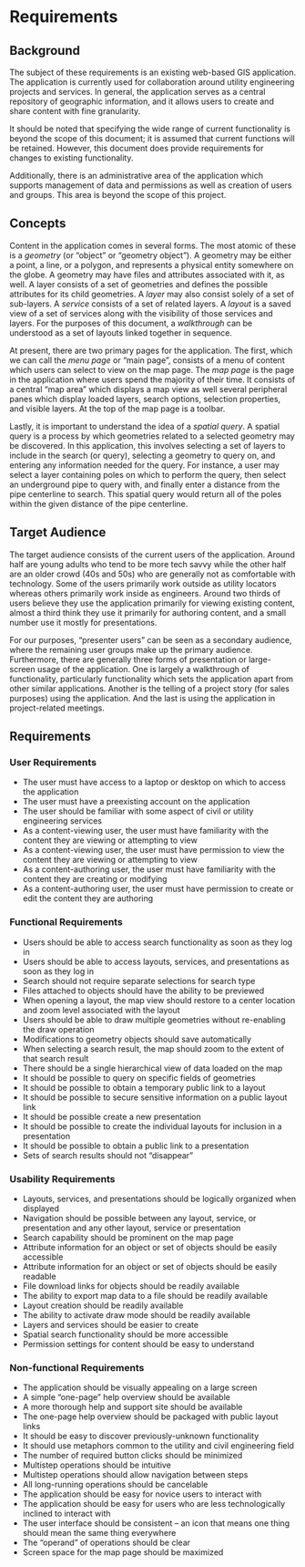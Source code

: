 # Requirements

## Background

The subject of these requirements is an existing web-based GIS application. The application is currently used for collaboration around utility engineering projects and services. In general, the application serves as a central repository of geographic information, and it allows users to create and share content with fine granularity.

It should be noted that specifying the wide range of current functionality is beyond the scope of this document; it is assumed that current functions will be retained. However, this document does provide requirements for changes to existing functionality.

Additionally, there is an administrative area of the application which supports management of data and permissions as well as creation of users and groups. This area is beyond the scope of this project.

## Concepts

Content in the application comes in several forms. The most atomic of these is a _geometry_ (or “object” or “geometry object”). A geometry may be either a point, a line, or a polygon, and represents a physical entity somewhere on the globe. A geometry may have files and attributes associated with it, as well. A layer consists of a set of geometries and defines the possible attributes for its child geometries. A _layer_ may also consist solely of a set of sub-layers. A _service_ consists of a set of related layers. A _layout_ is a saved view of a set of services along with the visibility of those services and layers. For the purposes of this document, a _walkthrough_ can be understood as a set of layouts linked together in sequence.

At present, there are two primary pages for the application. The first, which we can call the _menu page_ or “main page”, consists of a menu of content which users can select to view on the map page. The _map page_ is the page in the application where users spend the majority of their time. It consists of a central “map area” which displays a map view as well several peripheral panes which display loaded layers, search options, selection properties, and visible layers. At the top of the map page is a toolbar.

Lastly, it is important to understand the idea of a _spatial query_. A spatial query is a process by which geometries related to a selected geometry may be discovered. In this application, this involves selecting a set of layers to include in the search (or query), selecting a geometry to query on, and entering any information needed for the query. For instance, a user may select a layer containing poles on which to perform the query, then select an underground pipe to query with, and finally enter a distance from the pipe centerline to search. This spatial query would return all of the poles within the given distance of the pipe centerline.

## Target Audience

The target audience consists of the current users of the application. Around half are young adults who tend to be more tech savvy while the other half are an older crowd (40s and 50s) who are generally not as comfortable with technology. Some of the users primarily work outside as utility locators whereas others primarily work inside as engineers. Around two thirds of users believe they use the application primarily for viewing existing content, almost a third think they use it primarily for authoring content, and a small number use it mostly for presentations.

For our purposes, “presenter users” can be seen as a secondary audience, where the remaining user groups make up the primary audience. Furthermore, there are generally three forms of presentation or large-screen usage of the application. One is largely a walkthrough of functionality, particularly functionality which sets the application apart from other similar applications. Another is the telling of a project story (for sales purposes) using the application. And the last is using the application in project-related meetings.

## Requirements

### User Requirements
- The user must have access to a laptop or desktop on which to access the application
- The user must have a preexisting account on the application
- The user should be familiar with some aspect of civil or utility engineering services
- As a content-viewing user, the user must have familiarity with the content they are viewing or attempting to view
- As a content-viewing user, the user must have permission to view the content they are viewing or attempting to view
- As a content-authoring user, the user must have familiarity with the content they are creating or modifying
- As a content-authoring user, the user must have permission to create or edit the content they are authoring

### Functional Requirements
- Users should be able to access search functionality as soon as they log in
- Users should be able to access layouts, services, and presentations as soon as they log in
- Search should not require separate selections for search type
- Files attached to objects should have the ability to be previewed
- When opening a layout, the map view should restore to a center location and zoom level associated with the layout
- Users should be able to draw multiple geometries without re-enabling the draw operation
- Modifications to geometry objects should save automatically
- When selecting a search result, the map should zoom to the extent of that search result
- There should be a single hierarchical view of data loaded on the map
- It should be possible to query on specific fields of geometries
- It should be possible to obtain a temporary public link to a layout
- It should be possible to secure sensitive information on a public layout link
- It should be possible create a new presentation
- It should be possible to create the individual layouts for inclusion in a presentation
- It should be possible to obtain a public link to a presentation
- Sets of search results should not “disappear”

### Usability Requirements

- Layouts, services, and presentations should be logically organized when displayed
- Navigation should be possible between any layout, service, or presentation and any other layout, service or presentation
- Search capability should be prominent on the map page
- Attribute information for an object or set of objects should be easily accessible
- Attribute information for an object or set of objects should be easily readable
- File download links for objects should be readily available
- The ability to export map data to a file should be readily available
- Layout creation should be readily available
- The ability to activate draw mode should be readily available
- Layers and services should be easier to create
- Spatial search functionality should be more accessible
- Permission settings for content should be easy to understand


### Non-functional Requirements

- The application should be visually appealing on a large screen
- A simple “one-page” help overview should be available
- A more thorough help and support site should be available
- The one-page help overview should be packaged with public layout links
- It should be easy to discover previously-unknown functionality
- It should use metaphors common to the utility and civil engineering field
- The number of required button clicks should be minimized
- Multistep operations should be intuitive
- Multistep operations should allow navigation between steps
- All long-running operations should be cancelable
- The application should be easy for novice users to interact with
- The application should be easy for users who are less technologically inclined to interact with
- The user interface should be consistent – an icon that means one thing should mean the same thing everywhere
- The “operand” of operations should be clear
- Screen space for the map page should be maximized
